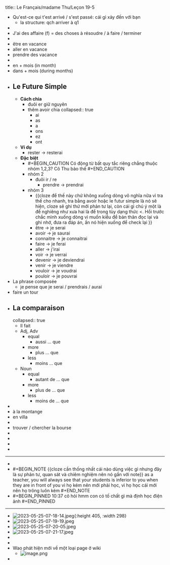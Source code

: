 title:: Le Français/madame Thu/Leçon 19-5

- Qu'est-ce qui t'est arrivé / s'est passé: cái gì xảy đến với bạn
	- la structure: qch arriver à q1
-
- J'ai des affaire (f) = des choses à résoudre / à faire / terminer
-
- être en vacance
- aller en vacance
- prendre des vacance
-
- en + mois (in month)
- dans + mois (during months)
- ## Le Future Simple
	- **Cách chia**
		- đuôi er giữ nguyên
		- thêm avoir chia
		  collapsed:: true
			- ai
			- as
			- a
			- ons
			- ez
			- ont
	- **Ví dụ**
		- rester -> resterai
	- **Đặc biệt**
		- #+BEGIN_CAUTION
		  Có động từ bất quy tắc riêng chẳng thuộc nhóm 1,2,3? Cô Thu bảo thế
		  #+END_CAUTION
		- nhóm 2
			- đuôi ir / re
				- prendre -> prendrai
		- nhóm 3
			- {{cloze để thế này chứ không xuống dòng vô nghĩa nữa vì tra thế cho nhanh, tra bằng avoir hoặc le futur simple là nó sẽ hiện, cloze sẽ ghi thứ mới phản tư lại, còn cái gì chú ý một là để nghiêng như xưa hai là để trong tùy dạng thức <. Hồi trước chắc mình xuống dòng vì muốn kiểu để bản thân đọc lại và ghi nhớ, đưa ra đáp án, ấn nó hiện xuống để check lại }}
			- être -> je serai
			- avoir -> je saurai
			- connaitre -> je connaitrai
			- faire -> je ferai
			- aller -> j'irai
			- voir -> je verrai
			- devenir -> je deviendrai
			- venir -> je viendre
			- vouloir -> je voudrai
			- pouloir -> je pouvrai
- La phrase composée
	- je pense que je serai / prendrais / aurai
- faire un tour
- ## La comparaison
  collapsed:: true
	- Il fait
	- Adj, Adv
		- equal
			- aussi ... que
		- more
			- plus ... que
		- less
			- moins ... que
	- Noun
		- equal
			- autant de ... que
		- more
			- plus de ... que
		- less
			- moins de ... que
-
- à la montange
- en villa
-
- trouver / chercher la bourse
-
-
-
-
- ---
-
- #+BEGIN_NOTE
  {{cloze cần thống nhất cái nào dùng việc gì nhưng đây là sự phản tư, quan sát và chiêm nghiệm nên nó gần với note}}
  as a teacher, you will always see that your students is inferior to you when they are in front of you
  vì họ kém nên mới phải học, vì họ học cái mới nên họ trông luôn kém
  #+END_NOTE
- #+BEGIN_PINNED
  10:37 cô hỏi hmm con có tố chất gì mà định học điện ảnh
  #+END_PINNED
- ---
- ![2023-05-25-07-18-14.jpeg](../assets/2023-05-25-07-18-14.jpeg){:height 405, :width 298}
- ![2023-05-25-07-19-19.jpeg](../assets/2023-05-25-07-19-19.jpeg)
- ![2023-05-25-07-20-05.jpeg](../assets/2023-05-25-07-20-05.jpeg)
- ![2023-05-25-07-21-17.jpeg](../assets/2023-05-25-07-21-17.jpeg)
-
-
- Wao phát hiện mới về một loại page ở wiki
	- ![image.png](../assets/image_1685027429219_0.png)
-